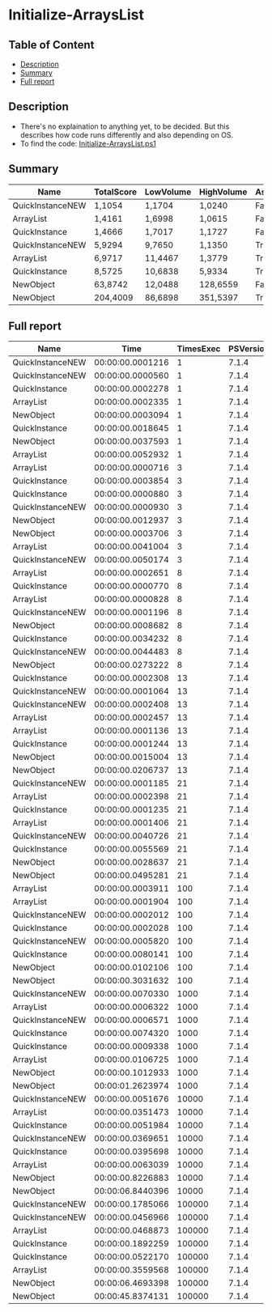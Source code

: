 # Initialize-ArraysList

## Table of Content

- [Description](#description)
- [Summary](#summary)
- [Full report](#full-report)

## Description

- There's no explaination to anything yet, to be decided. But this describes how code runs differently and also depending on OS.
- To find the code: [Initialize-ArraysList.ps1](/PerformanceTests/Initialize-ArraysList.ps1 )

## Summary

|Name|TotalScore|LowVolume|HighVolume|Assert|OS|
|---|---|---|---|---|---|
|QuickInstanceNEW|1,1054|1,1704|1,0240|False|Win|
|ArrayList|1,4161|1,6998|1,0615|False|Win|
|QuickInstance|1,4666|1,7017|1,1727|False|Win|
|QuickInstanceNEW|5,9294|9,7650|1,1350|True|Mac|
|ArrayList|6,9717|11,4467|1,3779|True|Mac|
|QuickInstance|8,5725|10,6838|5,9334|True|Mac|
|NewObject|63,8742|12,0488|128,6559|False|Win|
|NewObject|204,4009|86,6898|351,5397|True|Mac|

## Full report

|Name|Time|TimesExec|PSVersion|CLR|WorkSet|Total|Assert|Max|Min|Samples|Score|OS|
|---|---|---|---|---|---|---|---|---|---|---|---|---|
|QuickInstanceNEW|00:00:00.0001216|1|7.1.4|CoreCLR|4096|00:00:00.0012163|True|00:00:00.0007082|00:00:00.0000440|10|1|Mac|
|QuickInstanceNEW|00:00:00.0000560|1|7.1.4|CoreCLR|0|00:00:00.0005600|False|00:00:00.0004093|00:00:00.0000128|10|1|Win|
|QuickInstance|00:00:00.0002278|1|7.1.4|CoreCLR|8192|00:00:00.0022784|False|00:00:00.0020275|00:00:00.0000157|10|4,067857142857143|Win|
|ArrayList|00:00:00.0002335|1|7.1.4|CoreCLR|311296|00:00:00.0023352|False|00:00:00.0021893|00:00:00.0000111|10|4,169642857142857|Win|
|NewObject|00:00:00.0003094|1|7.1.4|CoreCLR|24576|00:00:00.0030938|False|00:00:00.0020416|00:00:00.0000977|10|5,525|Win|
|QuickInstance|00:00:00.0018645|1|7.1.4|CoreCLR|4096|00:00:00.0186451|True|00:00:00.0179237|00:00:00.0000660|10|15,333059210526315|Mac|
|NewObject|00:00:00.0037593|1|7.1.4|CoreCLR|61440|00:00:00.0375931|True|00:00:00.0304659|00:00:00.0003612|10|30,91529605263158|Mac|
|ArrayList|00:00:00.0052932|1|7.1.4|CoreCLR|446464|00:00:00.0529320|True|00:00:00.0523036|00:00:00.0000597|10|43,5296052631579|Mac|
|ArrayList|00:00:00.0000716|3|7.1.4|CoreCLR|4096|00:00:00.0007161|False|00:00:00.0003633|00:00:00.0000172|10|1|Win|
|QuickInstance|00:00:00.0003854|3|7.1.4|CoreCLR|36864|00:00:00.0038538|True|00:00:00.0025415|00:00:00.0000926|10|1|Mac|
|QuickInstance|00:00:00.0000880|3|7.1.4|CoreCLR|4096|00:00:00.0008797|False|00:00:00.0005941|00:00:00.0000243|10|1,229050279329609|Win|
|QuickInstanceNEW|00:00:00.0000930|3|7.1.4|CoreCLR|0|00:00:00.0009303|False|00:00:00.0005154|00:00:00.0000271|10|1,2988826815642458|Win|
|NewObject|00:00:00.0012937|3|7.1.4|CoreCLR|131072|00:00:00.0129373|True|00:00:00.0027318|00:00:00.0008599|10|3,356772184743124|Mac|
|NewObject|00:00:00.0003706|3|7.1.4|CoreCLR|0|00:00:00.0037062|False|00:00:00.0006977|00:00:00.0002291|10|5,175977653631285|Win|
|ArrayList|00:00:00.0041004|3|7.1.4|CoreCLR|12288|00:00:00.0410044|True|00:00:00.0388720|00:00:00.0000745|10|10,639335755059678|Mac|
|QuickInstanceNEW|00:00:00.0050174|3|7.1.4|CoreCLR|24576|00:00:00.0501745|True|00:00:00.0490671|00:00:00.0000796|10|13,01868188894655|Mac|
|ArrayList|00:00:00.0002651|8|7.1.4|CoreCLR|20480|00:00:00.0026511|True|00:00:00.0011331|00:00:00.0000963|10|1|Mac|
|QuickInstance|00:00:00.0000770|8|7.1.4|CoreCLR|0|00:00:00.0007695|False|00:00:00.0004664|00:00:00.0000304|10|1|Win|
|ArrayList|00:00:00.0000828|8|7.1.4|CoreCLR|0|00:00:00.0008282|False|00:00:00.0004968|00:00:00.0000312|10|1,0753246753246752|Win|
|QuickInstanceNEW|00:00:00.0001196|8|7.1.4|CoreCLR|4096|00:00:00.0011956|False|00:00:00.0007450|00:00:00.0000414|10|1,5532467532467533|Win|
|NewObject|00:00:00.0008682|8|7.1.4|CoreCLR|4096|00:00:00.0086818|False|00:00:00.0015928|00:00:00.0006840|10|11,275324675324676|Win|
|QuickInstance|00:00:00.0034232|8|7.1.4|CoreCLR|24576|00:00:00.0342320|True|00:00:00.0303141|00:00:00.0001199|10|12,91286307053942|Mac|
|QuickInstanceNEW|00:00:00.0044483|8|7.1.4|CoreCLR|20480|00:00:00.0444828|True|00:00:00.0433629|00:00:00.0001053|10|16,779705771407016|Mac|
|NewObject|00:00:00.0273222|8|7.1.4|CoreCLR|110592|00:00:00.2732219|True|00:00:00.0700469|00:00:00.0020709|10|103,06374952847982|Mac|
|QuickInstance|00:00:00.0002308|13|7.1.4|CoreCLR|0|00:00:00.0023080|True|00:00:00.0010955|00:00:00.0001002|10|1|Mac|
|QuickInstanceNEW|00:00:00.0001064|13|7.1.4|CoreCLR|0|00:00:00.0010641|False|00:00:00.0006408|00:00:00.0000385|10|1|Win|
|QuickInstanceNEW|00:00:00.0002408|13|7.1.4|CoreCLR|12288|00:00:00.0024082|True|00:00:00.0011686|00:00:00.0001093|10|1,0433275563258233|Mac|
|ArrayList|00:00:00.0002457|13|7.1.4|CoreCLR|0|00:00:00.0024571|True|00:00:00.0012192|00:00:00.0001211|10|1,0645580589254766|Mac|
|ArrayList|00:00:00.0001136|13|7.1.4|CoreCLR|0|00:00:00.0011361|False|00:00:00.0006464|00:00:00.0000463|10|1,0676691729323309|Win|
|QuickInstance|00:00:00.0001244|13|7.1.4|CoreCLR|0|00:00:00.0012439|False|00:00:00.0007372|00:00:00.0000514|10|1,169172932330827|Win|
|NewObject|00:00:00.0015004|13|7.1.4|CoreCLR|4096|00:00:00.0150037|False|00:00:00.0023073|00:00:00.0013322|10|14,101503759398497|Win|
|NewObject|00:00:00.0206737|13|7.1.4|CoreCLR|90112|00:00:00.2067368|True|00:00:00.0653694|00:00:00.0027523|10|89,57409012131716|Mac|
|QuickInstanceNEW|00:00:00.0001185|21|7.1.4|CoreCLR|28672|00:00:00.0011854|False|00:00:00.0007826|00:00:00.0000395|10|1|Win|
|ArrayList|00:00:00.0002398|21|7.1.4|CoreCLR|28672|00:00:00.0023982|True|00:00:00.0009464|00:00:00.0001209|10|1|Mac|
|QuickInstance|00:00:00.0001235|21|7.1.4|CoreCLR|147456|00:00:00.0012350|False|00:00:00.0006954|00:00:00.0000490|10|1,0421940928270041|Win|
|ArrayList|00:00:00.0001406|21|7.1.4|CoreCLR|4096|00:00:00.0014056|False|00:00:00.0008131|00:00:00.0000497|10|1,1864978902953587|Win|
|QuickInstanceNEW|00:00:00.0040726|21|7.1.4|CoreCLR|32768|00:00:00.0407258|True|00:00:00.0386438|00:00:00.0001100|10|16,983319432860718|Mac|
|QuickInstance|00:00:00.0055569|21|7.1.4|CoreCLR|28672|00:00:00.0555688|True|00:00:00.0535066|00:00:00.0000784|10|23,173060884070058|Mac|
|NewObject|00:00:00.0028637|21|7.1.4|CoreCLR|344064|00:00:00.0286369|False|00:00:00.0041605|00:00:00.0022133|10|24,166244725738398|Win|
|NewObject|00:00:00.0495281|21|7.1.4|CoreCLR|344064|00:00:00.4952808|True|00:00:00.1099199|00:00:00.0061350|10|206,53919933277732|Mac|
|ArrayList|00:00:00.0003911|100|7.1.4|CoreCLR|69632|00:00:00.0039108|True|00:00:00.0012347|00:00:00.0001929|10|1|Mac|
|ArrayList|00:00:00.0001904|100|7.1.4|CoreCLR|4096|00:00:00.0019035|False|00:00:00.0007334|00:00:00.0000693|10|1|Win|
|QuickInstanceNEW|00:00:00.0002012|100|7.1.4|CoreCLR|4096|00:00:00.0020125|False|00:00:00.0008163|00:00:00.0000442|10|1,0567226890756303|Win|
|QuickInstance|00:00:00.0002028|100|7.1.4|CoreCLR|0|00:00:00.0020284|False|00:00:00.0007430|00:00:00.0000882|10|1,065126050420168|Win|
|QuickInstanceNEW|00:00:00.0005820|100|7.1.4|CoreCLR|12288|00:00:00.0058203|True|00:00:00.0027685|00:00:00.0001646|10|1,488110457683457|Mac|
|QuickInstance|00:00:00.0080141|100|7.1.4|CoreCLR|69632|00:00:00.0801407|True|00:00:00.0768979|00:00:00.0002163|10|20,49117872666837|Mac|
|NewObject|00:00:00.0102106|100|7.1.4|CoreCLR|1601536|00:00:00.1021060|False|00:00:00.0180613|00:00:00.0081157|10|53,627100840336134|Win|
|NewObject|00:00:00.3031632|100|7.1.4|CoreCLR|-2473984|00:00:03.0316315|True|00:00:00.7685438|00:00:00.1596662|10|775,1552032728202|Mac|
|QuickInstanceNEW|00:00:00.0070330|1000|7.1.4|CoreCLR|0|00:00:00.0703295|True|00:00:00.0593907|00:00:00.0011678|10|1|Mac|
|ArrayList|00:00:00.0006322|1000|7.1.4|CoreCLR|589824|00:00:00.0063216|False|00:00:00.0015502|00:00:00.0004788|10|1|Win|
|QuickInstanceNEW|00:00:00.0006571|1000|7.1.4|CoreCLR|4096|00:00:00.0065712|False|00:00:00.0017161|00:00:00.0004916|10|1,0393862701676684|Win|
|QuickInstance|00:00:00.0074320|1000|7.1.4|CoreCLR|16384|00:00:00.0743197|True|00:00:00.0236337|00:00:00.0013826|10|1,0567325465661879|Mac|
|QuickInstance|00:00:00.0009338|1000|7.1.4|CoreCLR|8192|00:00:00.0093385|False|00:00:00.0020566|00:00:00.0006533|10|1,4770642201834863|Win|
|ArrayList|00:00:00.0106725|1000|7.1.4|CoreCLR|65536|00:00:00.1067254|True|00:00:00.0489826|00:00:00.0011932|10|1,5174889805204037|Mac|
|NewObject|00:00:00.1012933|1000|7.1.4|CoreCLR|249856|00:00:01.0129326|False|00:00:00.1178352|00:00:00.0897345|10|160,22350521986712|Win|
|NewObject|00:00:01.2623974|1000|7.1.4|CoreCLR|57344|00:00:12.6239740|True|00:00:02.1348875|00:00:00.5893904|10|179,49628892364566|Mac|
|QuickInstanceNEW|00:00:00.0051676|10000|7.1.4|CoreCLR|-36864|00:00:00.0516756|False|00:00:00.0062245|00:00:00.0031779|10|1|Win|
|ArrayList|00:00:00.0351473|10000|7.1.4|CoreCLR|630784|00:00:00.3514731|True|00:00:00.0462823|00:00:00.0232287|10|1|Mac|
|QuickInstance|00:00:00.0051984|10000|7.1.4|CoreCLR|-561152|00:00:00.0519845|False|00:00:00.0074490|00:00:00.0034617|10|1,0059602136388266|Win|
|QuickInstanceNEW|00:00:00.0369651|10000|7.1.4|CoreCLR|-61440|00:00:00.3696506|True|00:00:00.0503382|00:00:00.0277370|10|1,0517194777408223|Mac|
|QuickInstance|00:00:00.0395698|10000|7.1.4|CoreCLR|0|00:00:00.3956979|True|00:00:00.0500903|00:00:00.0256113|10|1,1258275884634097|Mac|
|ArrayList|00:00:00.0063039|10000|7.1.4|CoreCLR|-94208|00:00:00.0630391|False|00:00:00.0077845|00:00:00.0053027|10|1,219889310318136|Win|
|NewObject|00:00:00.8226883|10000|7.1.4|CoreCLR|2215936|00:00:08.2268829|False|00:00:00.9727100|00:00:00.7695089|10|159,20123461568232|Win|
|NewObject|00:00:06.8440396|10000|7.1.4|CoreCLR|4509696|00:01:08.4403964|True|00:00:09.0069956|00:00:06.1148827|10|194,7244767023356|Mac|
|QuickInstanceNEW|00:00:00.1785066|100000|7.1.4|CoreCLR|491520|00:00:01.7850665|True|00:00:00.2115148|00:00:00.1613657|10|1|Mac|
|QuickInstanceNEW|00:00:00.0456966|100000|7.1.4|CoreCLR|1343488|00:00:00.4569655|False|00:00:00.0537764|00:00:00.0343049|10|1|Win|
|ArrayList|00:00:00.0468873|100000|7.1.4|CoreCLR|13152256|00:00:00.4688727|False|00:00:00.0533581|00:00:00.0390893|10|1,026056643163824|Win|
|QuickInstance|00:00:00.1892259|100000|7.1.4|CoreCLR|503808|00:00:01.8922593|True|00:00:00.2021726|00:00:00.1810446|10|1,0600498805086198|Mac|
|QuickInstance|00:00:00.0522170|100000|7.1.4|CoreCLR|790528|00:00:00.5221705|False|00:00:00.0607695|00:00:00.0404389|10|1,1426889527886102|Win|
|ArrayList|00:00:00.3559568|100000|7.1.4|CoreCLR|9072640|00:00:03.5595677|True|00:00:00.4271419|00:00:00.3159372|10|1,9940820115334672|Mac|
|NewObject|00:00:06.4693398|100000|7.1.4|CoreCLR|-7450624|00:01:04.6933975|False|00:00:07.4484086|00:00:05.7621821|10|141,57157862948227|Win|
|NewObject|00:00:45.8374131|100000|7.1.4|CoreCLR|-18403328|00:07:38.3741309|True|00:00:50.8543606|00:00:36.6223194|10|256,78273576439193|Mac|
